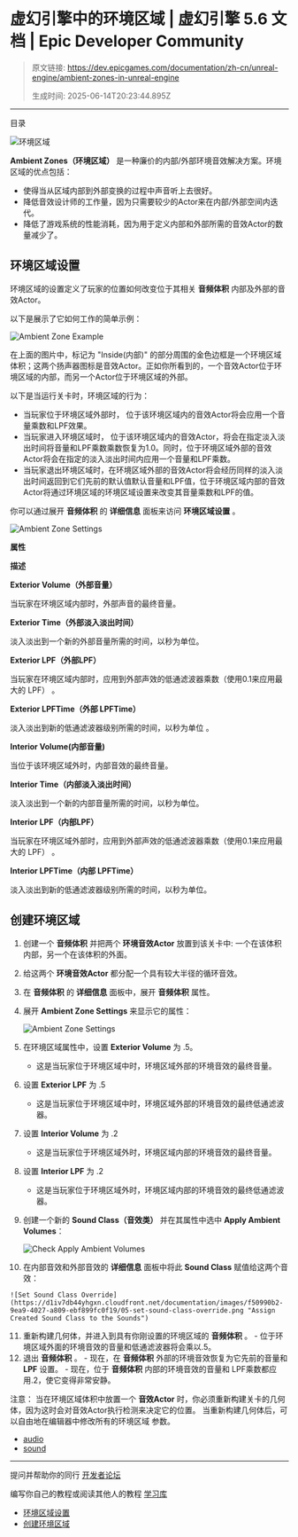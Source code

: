 # 虚幻引擎中的环境区域 | 虚幻引擎 5.6 文档 | Epic Developer Community

> 原文链接: https://dev.epicgames.com/documentation/zh-cn/unreal-engine/ambient-zones-in-unreal-engine
> 
> 生成时间: 2025-06-14T20:23:44.895Z

---

目录

![环境区域](https://dev.epicgames.com/community/api/documentation/image/568ecd30-442e-44e9-858d-1db99d445221?resizing_type=fill&width=1920&height=335)

**Ambient Zones（环境区域）** 是一种廉价的内部/外部环境音效解决方案。环境区域的优点包括：

-   使得当从区域内部到外部变换的过程中声音听上去很好。
-   降低音效设计师的工作量，因为只需要较少的Actor来在内部/外部空间内迭代。
-   降低了游戏系统的性能消耗，因为用于定义内部和外部所需的音效Actor的数量减少了。

## 环境区域设置

环境区域的设置定义了玩家的位置如何改变位于其相关 **音频体积** 内部及外部的音效Actor。

以下是展示了它如何工作的简单示例：

![Ambient Zone Example](https://d1iv7db44yhgxn.cloudfront.net/documentation/images/8209136e-0183-4ea5-865e-6d48f1e7cf81/01-ambient-zone-example.png "Ambient Zone Example")

在上面的图片中，标记为 "Inside(内部)" 的部分周围的金色边框是一个环境区域体积；这两个扬声器图标是音效Actor。正如你所看到的，一个音效Actor位于环境区域的内部，而另一个Actor位于环境区域的外部。

以下是当运行关卡时，环境区域的行为：

-   当玩家位于环境区域外部时， 位于该环境区域内的音效Actor将会应用一个音量乘数和LPF效果。
-   当玩家进入环境区域时， 位于该环境区域内的音效Actor，将会在指定淡入淡出时间将音量和LPF乘数乘数恢复为1.0。同时，位于环境区域外部的音效Actor将会在指定的淡入淡出时间内应用一个音量和LPF乘数。
-   当玩家退出环境区域时，在环境区域外部的音效Actor将会经历同样的淡入淡出时间返回到它们先前的默认值默认音量和LPF值，位于环境区域内部的音效Actor将通过环境区域的环境区域设置来改变其音量乘数和LPF的值。

你可以通过展开 **音频体积** 的 **详细信息** 面板来访问 **环境区域设置** 。

![Ambient Zone Settings](https://d1iv7db44yhgxn.cloudfront.net/documentation/images/672c43b6-1db9-4545-b7e4-6e82871cee52/02-ambient-zone-settings.png "Ambient Zone Settings")

**属性**

**描述**

**Exterior Volume（外部音量）**

当玩家在环境区域内部时，外部声音的最终音量。

**Exterior Time（外部淡入淡出时间）**

淡入淡出到一个新的外部音量所需的时间，以秒为单位。

**Exterior LPF（外部LPF）**

当玩家在环境区域内部时，应用到外部声效的低通滤波器乘数（使用0.1来应用最大的 LPF） 。

**Exterior LPFTime（外部 LPFTime）**

淡入淡出到新的低通滤波器级别所需的时间，以秒为单位 。

**Interior Volume(内部音量)**

当位于该环境区域外时，内部音效的最终音量。

**Interior Time（内部淡入淡出时间）**

淡入淡出到一个新的内部音量所需的时间，以秒为单位。

**Interior LPF（内部LPF）**

当玩家在环境区域外部时，应用到外部声效的低通滤波器乘数（使用0.1来应用最大的 LPF） 。

**Interior LPFTime（内部 LPFTime）**

淡入淡出到新的低通滤波器级别所需的时间，以秒为单位。

## 创建环境区域

1.  创建一个 **音频体积** 并把两个 **环境音效Actor** 放置到该关卡中: 一个在该体积内部，另一个在该体积的外面。
2.  给这两个 **环境音效Actor** 都分配一个具有较大半径的循环音效。
3.  在 **音频体积** 的 **详细信息** 面板中，展开 **音频体积** 属性。
4.  展开 **Ambient Zone Settings** 来显示它的属性：
    
    ![Ambient Zone Settings](https://d1iv7db44yhgxn.cloudfront.net/documentation/images/74e08352-5073-4032-8d89-b626c2537d91/03-adjust-ambient-zone-settings.png "Ambient Zone Settings")
5.  在环境区域属性中，设置 **Exterior Volume** 为 .5。
    -   这是当玩家位于环境区域中时，环境区域外部的环境音效的最终音量。
6.  设置 **Exterior LPF** 为 .5
    -   这是当玩家位于环境区域中时，环境区域外部的环境音效的最终低通滤波器。
7.  设置 **Interior Volume** 为 .2
    -   这是当玩家位于环境区域外时，环境区域内部的环境音效的最终音量。
8.  设置 **Interior LPF** 为 .2
    -   这是当玩家位于环境区域外时，环境区域内部的环境音效的最终低通滤波器。
9.  创建一个新的 **Sound Class（音效类）** 并在其属性中选中 **Apply Ambient Volumes**：
    
    ![Check Apply Ambient Volumes](https://d1iv7db44yhgxn.cloudfront.net/documentation/images/82261c02-ee98-4ace-a605-a63f06391ab2/04-apply-ambient-volumes-is-checked.png "Check Apply Ambient Volumes")
10.  在内部音效和外部音效的 **详细信息** 面板中将此 **Sound Class** 赋值给这两个音效：
    
    ![Set Sound Class Override](https://d1iv7db44yhgxn.cloudfront.net/documentation/images/f50990b2-9ea9-4027-a809-ebf899fc0f19/05-set-sound-class-override.png "Assign Created Sound Class to the Sounds")
11.  重新构建几何体，并进入到具有你刚设置的环境区域的 **音频体积** 。
    -   位于环境区域外面的环境音效的音量和低通滤波器将会乘以.5。
12.  退出 **音频体积** 。
    -   现在，在 **音频体积** 外部的环境音效恢复为它先前的音量和 **LPF** 设置。
    -   现在，位于 **音频体积** 内部的环境音效的音量和 LPF乘数都应用.2，使它变得非常安静。

注意： 当在环境区域体积中放置一个 **音效Actor** 时，你必须重新构建关卡的几何体，因为这时会对音效Actor执行检测来决定它的位置。 当重新构建几何体后，可以自由地在编辑器中修改所有的环境区域 参数。

-   [audio](https://dev.epicgames.com/community/search?query=audio)
-   [sound](https://dev.epicgames.com/community/search?query=sound)

* * *

提问并帮助你的同行 [开发者论坛](https://forums.unrealengine.com/categories?tag=unreal-engine)

编写你自己的教程或阅读其他人的教程 [学习库](https://dev.epicgames.com/community/unreal-engine/learning)

-   [环境区域设置](/documentation/zh-cn/unreal-engine/ambient-zones-in-unreal-engine#%E7%8E%AF%E5%A2%83%E5%8C%BA%E5%9F%9F%E8%AE%BE%E7%BD%AE)
-   [创建环境区域](/documentation/zh-cn/unreal-engine/ambient-zones-in-unreal-engine#%E5%88%9B%E5%BB%BA%E7%8E%AF%E5%A2%83%E5%8C%BA%E5%9F%9F)